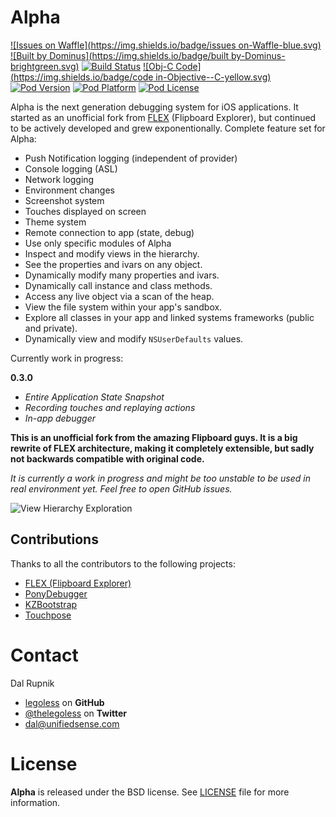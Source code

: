 Alpha
======

[![Issues on Waffle](https://img.shields.io/badge/issues on-Waffle-blue.svg)](http://waffle.io/legoless/alpha)
[![Built by Dominus](https://img.shields.io/badge/built by-Dominus-brightgreen.svg)](http://github.com/legoless/Dominus)
[![Build Status](https://travis-ci.org/Legoless/Alpha.svg)](https://travis-ci.org/legoless/Alpha)
[![Obj-C Code](https://img.shields.io/badge/code in-Objective--C-yellow.svg)](http://github.com/legoless/Alpha)
[![Pod Version](http://img.shields.io/cocoapods/v/Alpha.svg?style=flat)](http://cocoadocs.org/docsets/Alpha/)
[![Pod Platform](http://img.shields.io/cocoapods/p/Alpha.svg?style=flat)](http://cocoadocs.org/docsets/Alpha/)
[![Pod License](http://img.shields.io/cocoapods/l/Alpha.svg?style=flat)](http://opensource.org/licenses/BSD-3-Clause)



Alpha is the next generation debugging system for iOS applications. It started as an unofficial fork from [FLEX](https://github.com/Flipboard/FLEX) (Flipboard Explorer), but continued to be actively developed and grew exponentionally. Complete feature set for Alpha:

- Push Notification logging (independent of provider)
- Console logging (ASL)
- Network logging
- Environment changes
- Screenshot system
- Touches displayed on screen
- Theme system
- Remote connection to app (state, debug)
- Use only specific modules of Alpha
- Inspect and modify views in the hierarchy.
- See the properties and ivars on any object.
- Dynamically modify many properties and ivars.
- Dynamically call instance and class methods.
- Access any live object via a scan of the heap.
- View the file system within your app's sandbox.
- Explore all classes in your app and linked systems frameworks (public and private).
- Dynamically view and modify `NSUserDefaults` values.

Currently work in progress:

**0.3.0**
- *Entire Application State Snapshot*
- *Recording touches and replaying actions*
- *In-app debugger*


**This is an unofficial fork from the amazing Flipboard guys. It is a big rewrite of FLEX architecture, making it completely extensible, but sadly not backwards compatible with original code.**

*It is currently a work in progress and might be too unstable to be used in real environment yet. Feel free to open GitHub issues.*

![View Hierarchy Exploration](http://engineering.flipboard.com/assets/flex/basic-view-exploration.gif)


## Contributions

Thanks to all the contributors to the following projects:

- [FLEX (Flipboard Explorer)](https://github.com/Flipboard/FLEX)
- [PonyDebugger](https://github.com/square/PonyDebugger)
- [KZBootstrap](https://github.com/krzysztofzablocki/KZBootstrap)
- [Touchpose](https://github.com/toddreed/Touchpose)

Contact
======

Dal Rupnik

- [legoless](https://github.com/legoless) on **GitHub**
- [@thelegoless](https://twitter.com/thelegoless) on **Twitter**
- [dal@unifiedsense.com](mailto:dal@unifiedsense.com)

License
======

**Alpha** is released under the BSD license. See [LICENSE](https://github.com/Legoless/Alpha/blob/master/LICENSE) file for more information.
